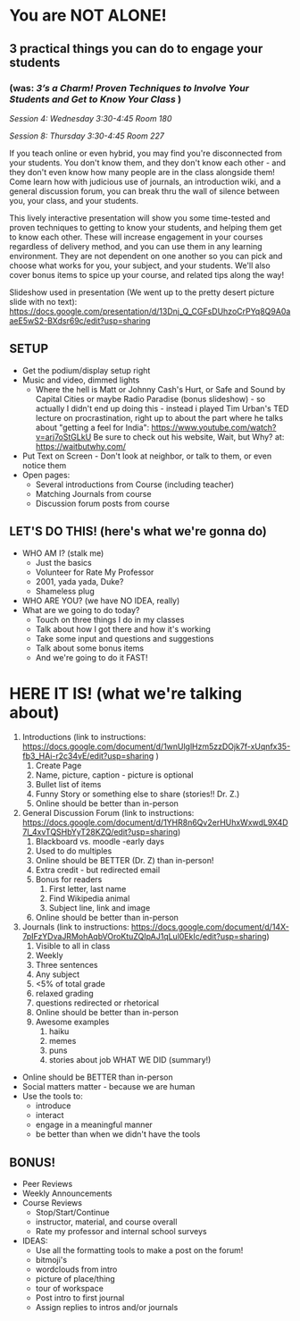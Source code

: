 # You are NOT ALONE!
## 3 practical things you can do to engage your students
### (was: _3’s a Charm! Proven Techniques to Involve Your Students and Get to Know Your Class_ )

_Session 4: Wednesday 3:30-4:45 Room 180_

_Session 8: Thursday 3:30-4:45 Room 227_

If you teach online or even hybrid, you may find you're disconnected from your students.
You don't know them, and they don't know each other - and they don't even know how
many people are in the class alongside them! Come learn how with judicious use of
journals, an introduction wiki, and a general discussion forum, you can break thru the wall
of silence between you, your class, and your students.

This lively interactive presentation will show you some time-tested and proven techniques to getting to know your students, and helping them get to know each other. These will increase engagement in your courses regardless of delivery method, and you can use them in any learning environment. They are not dependent on one another so you can pick and choose what works for you, your subject, and your students. We'll also cover bonus items to spice up your course, and related tips along the way!

Slideshow used in presentation (We went up to the pretty desert picture slide with no text): https://docs.google.com/presentation/d/13Dnj_Q_CGFsDUhzoCrPYq8Q9A0aaeE5wS2-BXdsr69c/edit?usp=sharing
## SETUP
- Get the podium/display setup right
- Music and video, dimmed lights
	- Where the hell is Matt or Johnny Cash's Hurt, or Safe and Sound by Capital Cities or maybe Radio Paradise (bonus slideshow) - so actually I didn't end up doing this - instead i played Tim Urban's TED lecture on procrastination, right up to about the part where he talks about "getting a feel for India": https://www.youtube.com/watch?v=arj7oStGLkU
	  Be sure to check out his website, Wait, but Why? at: https://waitbutwhy.com/
- Put Text on Screen - Don't look at neighbor, or talk to them, or even notice them
- Open pages:
	- Several introductions from Course (including teacher)
	- Matching Journals from course
	- Discussion forum posts from course
## LET'S DO THIS! (here's what we're gonna do)

- WHO AM I? (stalk me)
	- Just the basics
	- Volunteer for Rate My Professor
	- 2001, yada yada, Duke?
	- Shameless plug
- WHO ARE YOU? (we have NO IDEA, really) 
- What are we going to do today?
	- Touch on three things I do in my classes
	- Talk about how I got there and how it's working
	- Take some input and questions and suggestions
	- Talk about some bonus items
	- And we're going to do it FAST!
# HERE IT IS! (what we're talking about)

1. Introductions (link to instructions: https://docs.google.com/document/d/1wnUlglHzm5zzDOjk7f-xUqnfx35-fb3_HAi-r2c34vE/edit?usp=sharing )
	1. Create Page
	2. Name, picture, caption - picture is optional
	3. Bullet list of items
	4. Funny Story or something else to share (stories!! Dr. Z.)
	5. Online should be better than in-person
2. General Discussion Forum (link to instructions: https://docs.google.com/document/d/1YHR8n6Qv2erHUhxWxwdL9X4D7l_4xvTQSHbYyT28KZQ/edit?usp=sharing)
	1. Blackboard vs. moodle -early days
	2. Used to do multiples
	3. Online should be BETTER (Dr. Z) than in-person!
	4. Extra credit - but redirected email
	5. Bonus for readers
		1. First letter, last name
		2. Find Wikipedia animal
		3. Subject line, link and image
	6. Online should be better than in-person
3. Journals (link to instructions: https://docs.google.com/document/d/14X-7pIFzYDvaJRMohAqbVOroKtuZQIpAJ1qLul0EkIc/edit?usp=sharing)
	1. Visible to all in class
	2. Weekly
	3. Three sentences
	4. Any subject
	5. <5% of total grade
	6. relaxed grading
	7. questions redirected or rhetorical
	8. Online should be better than in-person
	9. Awesome examples
		1. haiku
		2. memes
		3. puns
		4. stories about job
WHAT WE DID (summary!)

- Online should be BETTER than in-person
- Social matters matter - because we are human
- Use the tools to:
	- introduce
	- interact
	- engage in a meaningful manner
	- be better than when we didn't have the tools

## BONUS!

- Peer Reviews
- Weekly Announcements
- Course Reviews
	- Stop/Start/Continue
	- instructor, material, and course overall
	- Rate my professor and internal school surveys
- IDEAS:
	- Use all the formatting tools to make a post on the forum!
	- bitmoji's
	- wordclouds from intro
	- picture of place/thing
	- tour of workspace
	- Post intro to first journal
	- Assign replies to intros and/or journals
